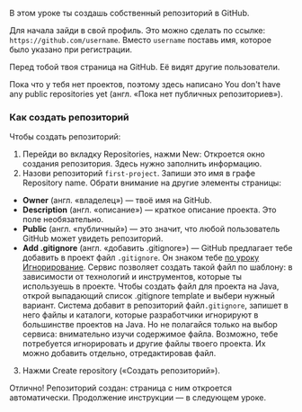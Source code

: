 В этом уроке ты создашь собственный репозиторий в GitHub.

Для начала зайди в свой профиль. Это можно сделать по ссылке: `https://github.com/username`. Вместо `username` поставь имя, которое было указано при регистрации.


Перед тобой твоя страница на GitHub. Её видят другие пользователи.

Пока что у тебя нет проектов, поэтому здесь написано You don't have any public repositories yet (англ. «Пока нет публичных репозиториев»).

### Как создать репозиторий

Чтобы создать репозиторий:

1. Перейди во вкладку Repositories, нажми New:
   Откроется окно создания репозитория. Здесь нужно заполнить информацию.
2. Назови репозиторий `first-project`. Запиши это имя в графе Repository name.
   Обрати внимание на другие элементы страницы:

- **Owner** (англ. «владелец») — твоё имя на GitHub.
- **Description** (англ. «описание») — краткое описание проекта. Это поле необязательно.
- **Public** (англ. «публичный») — это значит, что любой пользователь GitHub может увидеть репозиторий.
- **Add .gitignore** (англ. «добавить .gitignore») — GitHub предлагает тебе добавить в проект файл `.gitignore`. Он знаком тебе [по уроку Игнорирование](https://practicum.yandex.ru/learn/qa-automation-engineer-java/courses/6ae948a9-e8ae-4078-a9ca-4509d48718e3/sprints/74346/topics/e0e71bc1-7d37-4eae-861d-2de7f734d598/lessons/b2684833-86f2-4b93-a233-91bfcb13c94b/). Сервис позволяет создать такой файл по шаблону: в зависимости от технологий и инструментов, которые ты используешь в проекте. Чтобы создать файл для проекта на Java, открой выпадающий список .gitignore template и выбери нужный вариант. Система добавит в репозиторий файл`.gitignore`, запишет в него файлы и каталоги, которые разработчики игнорируют в большинстве проектов на Java. Но не полагайся только на выбор сервиса: внимательно изучи содержимое файла. Возможно, тебе потребуется игнорировать и другие файлы твоего проекта. Их можно добавить отдельно, отредактировав файл.

3. Нажми Create repository («Создать репозиторий»).


Отлично! Репозиторий создан: страница с ним откроется автоматически. Продолжение инструкции — в следующем уроке.